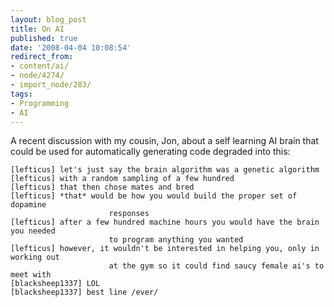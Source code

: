 ```yaml
---
layout: blog_post
title: On AI
published: true
date: '2008-04-04 10:08:54'
redirect_from:
- content/ai/
- node/4274/
- import_node/283/
tags:
- Programming
- AI
---
```


A recent discussion with my cousin, Jon, about a self learning AI brain that could be used for automatically generating code degraded into this:

    [lefticus] let's just say the brain algorithm was a genetic algorithm
    [lefticus] with a random sampling of a few hundred
    [lefticus] that then chose mates and bred
    [lefticus] *that* would be how you would build the proper set of dopamine
                          responses
    [lefticus] after a few hundred machine hours you would have the brain you needed
                          to program anything you wanted
    [lefticus] however, it wouldn't be interested in helping you, only in working out
                          at the gym so it could find saucy female ai's to meet with
    [blacksheep1337] LOL
    [blacksheep1337] best line /ever/
